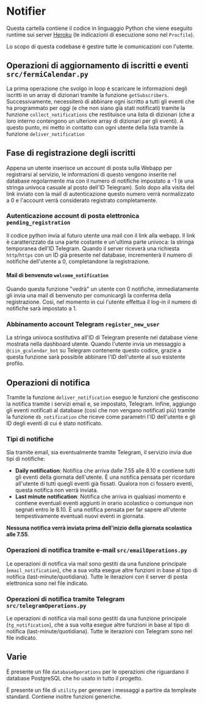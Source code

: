 
# Notifier
Questa cartella contiene il codice in linguaggio Python che viene eseguito runtime sui server [Heroku](https://www.heroku.com/) (le indicazioni di esecuzione sono nel `Procfile`).

Lo scopo di questa codebase è gestire tutte le comunicazioni con l'utente.

## Operazioni di aggiornamento di iscritti e eventi `src/fermiCalendar.py`
La prima operazione che svolgo in loop è scaricare le informazioni degli  iscritti in un array di dizionari tramite la funzione `getSubscribers`.
Successivamente, necessiterò di abbinare ogni iscritto a tutti gli eventi che ha programmato per oggi (e che non siano già stati notificati) tramite la funzione `collect_notifications` che restituisce una lista di dizionari (che a loro interno contengono un ulteriore array di dizionari per gli eventi).
A questo punto, mi metto in contatto con ogni utente della lista tramite la funzione `deliver_notification`
## Fase di registrazione degli iscritti
Appena un utente inserisce un account di posta sulla Webapp per registrarsi al servizio, le informazioni di questo vengono inserite nel database regolarmente ma con il numero di notifiche impostato a -1 (e una stringa univoca casuale al posto dell'ID Telegram).
Solo dopo alla visita del link inviato con la mail di autenticazione questo numero verrà normalizzato a 0 e l'account verrà considerato registrato completamente.
### Autenticazione account di posta elettronica `pending_registration`
Il codice python invia al futuro utente una mail con il link alla webapp. Il link è caratterizzato da una parte costante e un'ultima parte univoca: la stringa temporanea dell'ID Telegram.
Quando il server riceverà una richiesta `http`/`https` con un ID già presente nel database, incrementerà il numero di notifiche dell'utente a 0, completandone la registrazione.
#### Mail di benvenuto `welcome_notification`
Quando questa funzione "vedrà" un utente con 0 notifiche, immediatamente gli invia una mail di benvenuto per comunicargli la conferma della registrazione.
Così, nel momento in cui l'utente effettua il log-in il numero di notifiche sarà impostato a 1.
### Abbinamento account Telegram `register_new_user`
La stringa univoca sostitutiva all'ID di Telegram presente nel database viene mostrata nella dashboard utente.
Quando l'utente invia un messaggio a `@ciin_gcalendar_bot` su Telegram contenente questo codice, grazie a questa funzione sarà possibile abbinare l'ID dell'utente al suo esistente profilo.
## Operazioni di notifica
Tramite la funzione `deliver_notification` eseguo le funzioni che gestiscono la notifica tramite i servizi email e, se impostato, Telegram. Infine, aggiungo gli eventi notificati al database (così che non vengano notificati più) tramite la funzione `db_notification` che riceve come parametri l'ID dell'utente e gli ID degli eventi di cui è stato notificato.

### Tipi di notifiche
Sia tramite email, sia eventualmente tramite Telegram, il servizio invia due tipi di notifiche:

 - **Daily notification**:  Notifica che arriva dalle 7.55 alle 8.10 e contiene tutti gli eventi della giornata dell'utente. È una notifica pensata per ricordare all'utente di tutti quegli eventi già fissati. Qualora non ci fossero eventi, questa notifica non verrà inviata.
 - **Last minute notification**: Notifica che arriva in qualsiasi momento e contiene eventuali eventi aggiunti in orario scolastico o comunque non segnati entro le 8.10. È una notifica pensata per far sapere all'utente tempestivamente eventuali nuovi eventi in giornata.

**Nessuna notifica verrà inviata prima dell'inizio della giornata scolastica alle 7.55**.

### Operazioni di notifica tramite e-mail `src/emailOperations.py`
Le operazioni di notifica via mail sono gestiti da una funzione principale (`email_notification`), che a sua volta esegue altre funzioni in base al tipo di notifica (last-minute/quotidiana). Tutte le iterazioni con il server di posta elettronica sono nel file indicato.
### Operazioni di notifica tramite Telegram `src/telegramOperations.py`
Le operazioni di notifica via mail sono gestiti da una funzione principale (`tg_notification`), che a sua volta esegue altre funzioni in base al tipo di notifica (last-minute/quotidiana). Tutte le iterazioni con Telegram sono nel file indicato.

## Varie
È presente un file `databaseOperations` per le operazioni che riguardano il database PostgreSQL che ho usato in tutto il progetto.

È presente un file di `utility` per generare i messaggi a partire da templeate standard. Contiene inoltre funzioni generiche.

